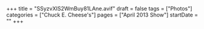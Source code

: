 +++
title = "SSyzvXIS2WmBuy81LAne.avif"
draft = false
tags = ["Photos"]
categories = ["Chuck E. Cheese's"]
pages = ["April 2013 Show"]
startDate = ""
+++
